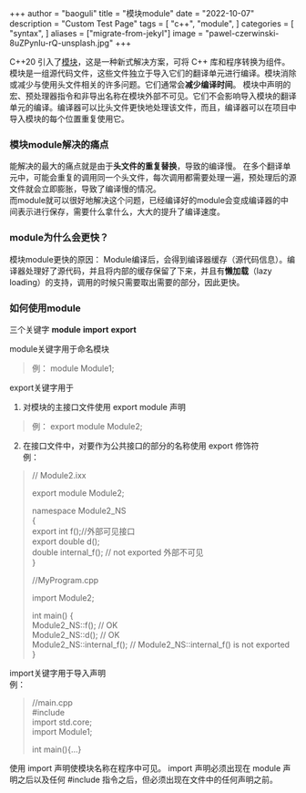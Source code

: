 +++
author = "baoguli"
title = "模块module"
date = "2022-10-07"
description = "Custom Test Page"
tags = [
    "c++",
    "module",
]
categories = [
    "syntax",
]
aliases = ["migrate-from-jekyl"]
image = "pawel-czerwinski-8uZPynIu-rQ-unsplash.jpg"
+++

C++20 引入了[模块](https://en.cppreference.com/w/cpp/language/modules "Module")，这是一种新式解决方案，可将 C++ 库和程序转换为组件。  
模块是一组源代码文件，这些文件独立于导入它们的翻译单元进行编译。模块消除或减少与使用头文件相关的许多问题。它们通常会**减少编译时间**。 模块中声明的宏、预处理器指令和非导出名称在模块外部不可见。它们不会影响导入模块的翻译单元的编译。编译器可以比头文件更快地处理该文件，而且，编译器可以在项目中导入模块的每个位置重复使用它。  

### 模块module解决的痛点
能解决的最大的痛点就是由于**头文件的重复替换**，导致的编译慢。
在多个翻译单元中，可能会重复的调用同一个头文件，每次调用都需要处理一遍，预处理后的源文件就会立即膨胀，导致了编译慢的情况。  
而module就可以很好地解决这个问题，已经编译好的module会变成编译器的中间表示进行保存，需要什么拿什么，大大的提升了编译速度。

### module为什么会更快？
模块module更快的原因：
Module编译后，会得到编译器缓存（源代码信息）。编译器处理好了源代码，并且将内部的缓存保留了下来，并且有**懒加载**（lazy loading）的支持，调用的时候只需要取出需要的部分，因此更快。


### 如何使用module
三个关键字 **module** **import** **export**  

module关键字用于命名模块  
>例： module Module1;

export关键字用于  
1.	对模块的主接口文件使用 export module 声明  
>例： export module Module2;  
2.	在接口文件中，对要作为公共接口的部分的名称使用 export 修饰符  
例： 
>// Module2.ixx  
>  
>export module Module2;  
>  
>namespace Module2_NS  
>{  
>   export int f();//外部可见接口  
>   export double d();  
>   double internal_f(); // not exported 外部不可见  
>}  
>  
>//MyProgram.cpp  
>  
>import Module2;  
>  
>int main() {  
>    Module2_NS::f(); // OK  
>    Module2_NS::d(); // OK  
>    Module2_NS::internal_f(); // Module2_NS::internal_f() is not exported  
>}  


import关键字用于导入声明  
例：  
>//main.cpp  
>#include<iostream>  
>import std.core;  
>import Module1;  
>  
>int main(){…}  

使用 import 声明使模块名称在程序中可见。 import 声明必须出现在 module 声明之后以及任何 #include 指令之后，但必须出现在文件中的任何声明之前。
